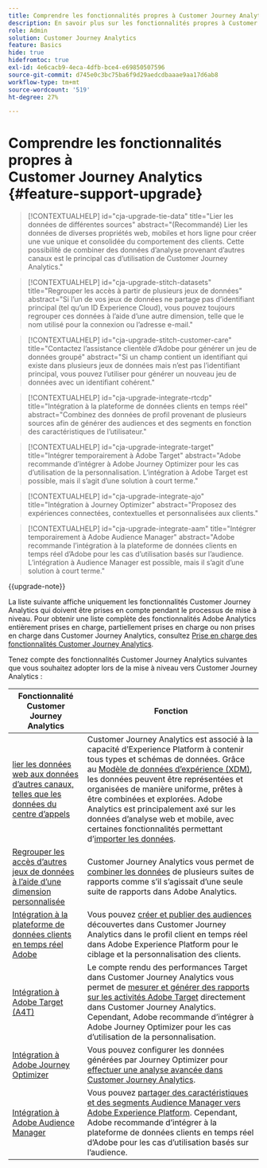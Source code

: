 ```yaml
---
title: Comprendre les fonctionnalités propres à Customer Journey Analytics
description: En savoir plus sur les fonctionnalités propres à Customer Journey Analytics
role: Admin
solution: Customer Journey Analytics
feature: Basics
hide: true
hidefromtoc: true
exl-id: 4e6cacb9-4eca-4dfb-bce4-e69850507596
source-git-commit: d745e0c3bc75ba6f9d29aedcdbaaae9aa17d6ab8
workflow-type: tm+mt
source-wordcount: '519'
ht-degree: 27%

---
```


# Comprendre les fonctionnalités propres à Customer Journey Analytics {#feature-support-upgrade}

<!-- markdownlint-disable MD034 -->

>[!CONTEXTUALHELP]
>id="cja-upgrade-tie-data"
>title="Lier les données de différentes sources"
>abstract="(Recommandé) Lier les données de diverses propriétés web, mobiles et hors ligne pour créer une vue unique et consolidée du comportement des clients. Cette possibilité de combiner des données d’analyse provenant d’autres canaux est le principal cas d’utilisation de Customer Journey Analytics."

<!-- markdownlint-enable MD034 -->

<!-- markdownlint-disable MD034 -->

>[!CONTEXTUALHELP]
>id="cja-upgrade-stitch-datasets"
>title="Regrouper les accès à partir de plusieurs jeux de données"
>abstract="Si l’un de vos jeux de données ne partage pas d’identifiant principal (tel qu’un ID Experience Cloud), vous pouvez toujours regrouper ces données à l’aide d’une autre dimension, telle que le nom utilisé pour la connexion ou l’adresse e-mail."

<!-- markdownlint-enable MD034 -->

<!-- markdownlint-disable MD034 -->

>[!CONTEXTUALHELP]
>id="cja-upgrade-stitch-customer-care"
>title="Contactez l’assistance clientèle d’Adobe pour générer un jeu de données groupé"
>abstract="Si un champ contient un identifiant qui existe dans plusieurs jeux de données mais n’est pas l’identifiant principal, vous pouvez l’utiliser pour générer un nouveau jeu de données avec un identifiant cohérent."

<!-- markdownlint-enable MD034 -->

<!-- markdownlint-disable MD034 -->

>[!CONTEXTUALHELP]
>id="cja-upgrade-integrate-rtcdp"
>title="Intégration à la plateforme de données clients en temps réel"
>abstract="Combinez des données de profil provenant de plusieurs sources afin de générer des audiences et des segments en fonction des caractéristiques de l’utilisateur."

<!-- markdownlint-enable MD034 -->

<!-- markdownlint-disable MD034 -->

>[!CONTEXTUALHELP]
>id="cja-upgrade-integrate-target"
>title="Intégrer temporairement à Adobe Target"
>abstract="Adobe recommande d’intégrer à Adobe Journey Optimizer pour les cas d’utilisation de la personnalisation. L’intégration à Adobe Target est possible, mais il s’agit d’une solution à court terme."

<!-- markdownlint-enable MD034 -->

<!-- markdownlint-disable MD034 -->

>[!CONTEXTUALHELP]
>id="cja-upgrade-integrate-ajo"
>title="Intégration à Journey Optimizer"
>abstract="Proposez des expériences connectées, contextuelles et personnalisées aux clients."

<!-- markdownlint-enable MD034 -->

<!-- markdownlint-disable MD034 -->

>[!CONTEXTUALHELP]
>id="cja-upgrade-integrate-aam"
>title="Intégrer temporairement à Adobe Audience Manager"
>abstract="Adobe recommande l’intégration à la plateforme de données clients en temps réel d’Adobe pour les cas d’utilisation basés sur l’audience. L’intégration à Audience Manager est possible, mais il s’agit d’une solution à court terme."

<!-- markdownlint-enable MD034 -->

{{upgrade-note}}

La liste suivante affiche uniquement les fonctionnalités Customer Journey Analytics qui doivent être prises en compte pendant le processus de mise à niveau. Pour obtenir une liste complète des fonctionnalités Adobe Analytics entièrement prises en charge, partiellement prises en charge ou non prises en charge dans Customer Journey Analytics, consultez [Prise en charge des fonctionnalités Customer Journey Analytics](/help/getting-started/aa-vs-cja/cja-aa.md).

Tenez compte des fonctionnalités Customer Journey Analytics suivantes que vous souhaitez adopter lors de la mise à niveau vers Customer Journey Analytics :

| Fonctionnalité Customer Journey Analytics | Fonction |
|---------|----------|
| [lier les données web aux données d’autres canaux, telles que les données du centre d’appels](https://experienceleague.adobe.com/en/docs/analytics-platform/using/cja-usecases/cross-channel/cross-channel) | Customer Journey Analytics est associé à la capacité d’Experience Platform à contenir tous types et schémas de données. Grâce au [Modèle de données d’expérience (XDM)](https://experienceleague.adobe.com/docs/experience-platform/xdm/home.html?lang=fr), les données peuvent être représentées et organisées de manière uniforme, prêtes à être combinées et explorées. Adobe Analytics est principalement axé sur les données d’analyse web et mobile, avec certaines fonctionnalités permettant d’[importer les données](https://experienceleague.adobe.com/docs/analytics/import/home.html?lang=fr). |
| [Regrouper les accès d’autres jeux de données à l’aide d’une dimension personnalisée](https://experienceleague.adobe.com/en/docs/analytics-platform/using/stitching/overview) | Customer Journey Analytics vous permet de [combiner les données](/help/connections/combined-dataset.md) de plusieurs suites de rapports comme s’il s’agissait d’une seule suite de rapports dans Adobe Analytics. |
| [Intégration à la plateforme de données clients en temps réel Adobe](/help/components/audiences/audiences-overview.md) | Vous pouvez [créer et publier des audiences](/help/components/audiences/audiences-overview.md) découvertes dans Customer Journey Analytics dans le profil client en temps réel dans Adobe Experience Platform pour le ciblage et la personnalisation des clients. |
| [Intégration à Adobe Target (A4T)](/help/integrations/at.md) | Le compte rendu des performances Target dans Customer Journey Analytics vous permet de [mesurer et générer des rapports sur les activités Adobe Target](/help/integrations/at.md) directement dans Customer Journey Analytics. Cependant, Adobe recommande d’intégrer à Adobe Journey Optimizer pour les cas d’utilisation de la personnalisation. |
| [Intégration à Adobe Journey Optimizer](/help/integrations/ajo.md) | Vous pouvez configurer les données générées par Journey Optimizer pour [effectuer une analyse avancée dans Customer Journey Analytics](/help/integrations/ajo.md). |
| [Intégration à Adobe Audience Manager](https://experienceleague.adobe.com/en/docs/audience-manager/user-guide/implementation-integration-guides/integration-experience-platform/aam-aep-audience-sharing) | Vous pouvez [partager des caractéristiques et des segments Audience Manager vers Adobe Experience Platform](https://experienceleague.adobe.com/en/docs/audience-manager/user-guide/implementation-integration-guides/integration-experience-platform/aam-aep-audience-sharing). Cependant, Adobe recommande d’intégrer à la plateforme de données clients en temps réel d’Adobe pour les cas d’utilisation basés sur l’audience. |
